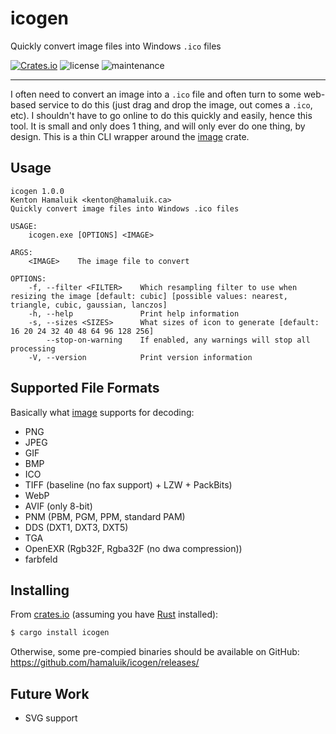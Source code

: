 # icogen
Quickly convert image files into Windows `.ico` files

[![Crates.io](https://img.shields.io/crates/v/icogen.svg)](https://crates.io/crates/icogen) ![license](https://img.shields.io/crates/l/icogen) ![maintenance](https://img.shields.io/badge/maintenance-passively--maintained-yellowgreen.svg)

---

I often need to convert an image into a `.ico` file and often turn to some web-based service to do this (just drag and drop the image, out comes a `.ico`, etc). I shouldn't have to go online to do this quickly and easily, hence this tool. It is small and only does 1 thing, and will only ever do one thing, by design. This is a thin CLI wrapper around the [image](https://crates.io/crates/image) crate.

## Usage

```
icogen 1.0.0
Kenton Hamaluik <kenton@hamaluik.ca>
Quickly convert image files into Windows .ico files

USAGE:
    icogen.exe [OPTIONS] <IMAGE>

ARGS:
    <IMAGE>    The image file to convert

OPTIONS:
    -f, --filter <FILTER>    Which resampling filter to use when resizing the image [default: cubic] [possible values: nearest, triangle, cubic, gaussian, lanczos]
    -h, --help               Print help information
    -s, --sizes <SIZES>      What sizes of icon to generate [default: 16 20 24 32 40 48 64 96 128 256]
        --stop-on-warning    If enabled, any warnings will stop all processing
    -V, --version            Print version information
```

## Supported File Formats

Basically what [image](https://crates.io/crates/image) supports for decoding:

* PNG
* JPEG
* GIF
* BMP
* ICO
* TIFF (baseline (no fax support) + LZW + PackBits)
* WebP
* AVIF (only 8-bit)
* PNM (PBM, PGM, PPM, standard PAM)
* DDS (DXT1, DXT3, DXT5)
* TGA
* OpenEXR (Rgb32F, Rgba32F (no dwa compression))
* farbfeld

## Installing

From [crates.io](https://crates.io/) (assuming you have [Rust](https://www.rust-lang.org/) installed): 

```bash
$ cargo install icogen
```

Otherwise, some pre-compied binaries should be available on GitHub: https://github.com/hamaluik/icogen/releases/

## Future Work

* SVG support

